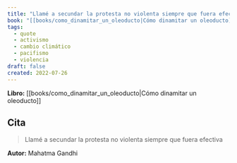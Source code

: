 ```yaml
---
title: "Llamé a secundar la protesta no violenta siempre que fuera efectiva"
book: "[[books/como_dinamitar_un_oleoducto|Cómo dinamitar un oleoducto]]"
tags:
  - quote
  - activismo
  - cambio climático
  - pacifismo
  - violencia
draft: false
created: 2022-07-26
---
```


**Libro:** [[books/como_dinamitar_un_oleoducto|Cómo dinamitar un oleoducto]]

## Cita
> Llamé a secundar la protesta no violenta siempre que fuera efectiva

**Autor:** Mahatma Gandhi
